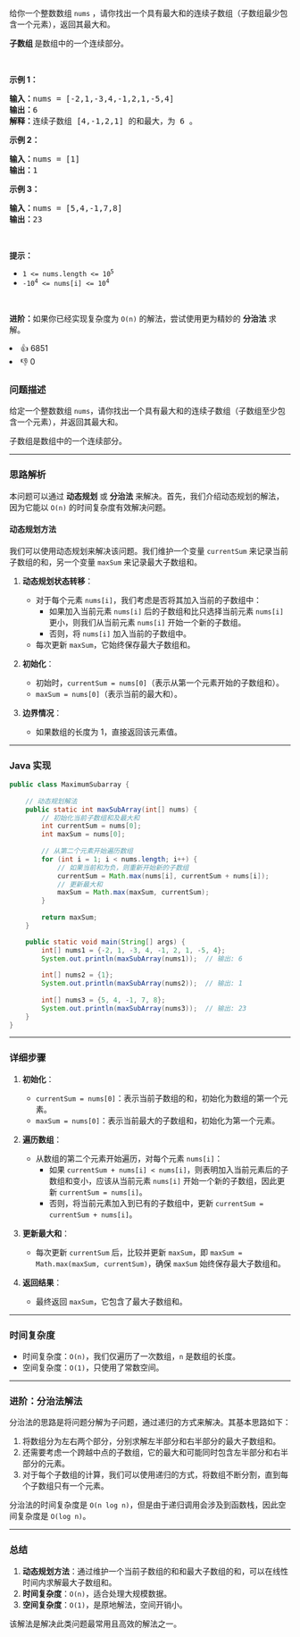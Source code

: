 <p>给你一个整数数组 <code>nums</code> ，请你找出一个具有最大和的连续子数组（子数组最少包含一个元素），返回其最大和。</p>

<p><strong><span data-keyword="subarray-nonempty">子数组 </span></strong>是数组中的一个连续部分。</p>

<p>&nbsp;</p>

<p><strong>示例 1：</strong></p>

<pre>
<strong>输入：</strong>nums = [-2,1,-3,4,-1,2,1,-5,4]
<strong>输出：</strong>6
<strong>解释：</strong>连续子数组&nbsp;[4,-1,2,1] 的和最大，为&nbsp;6 。
</pre>

<p><strong>示例 2：</strong></p>

<pre>
<strong>输入：</strong>nums = [1]
<strong>输出：</strong>1
</pre>

<p><strong>示例 3：</strong></p>

<pre>
<strong>输入：</strong>nums = [5,4,-1,7,8]
<strong>输出：</strong>23
</pre>

<p>&nbsp;</p>

<p><strong>提示：</strong></p>

<ul> 
 <li><code>1 &lt;= nums.length &lt;= 10<sup>5</sup></code></li> 
 <li><code>-10<sup>4</sup> &lt;= nums[i] &lt;= 10<sup>4</sup></code></li> 
</ul>

<p>&nbsp;</p>

<p><strong>进阶：</strong>如果你已经实现复杂度为 <code>O(n)</code> 的解法，尝试使用更为精妙的 <strong>分治法</strong> 求解。</p>

<div><li>👍 6851</li><li>👎 0</li></div>



### 问题描述

给定一个整数数组 `nums`，请你找出一个具有最大和的连续子数组（子数组至少包含一个元素），并返回其最大和。

子数组是数组中的一个连续部分。

---

### **思路解析**

本问题可以通过 **动态规划** 或 **分治法** 来解决。首先，我们介绍动态规划的解法，因为它能以 `O(n)` 的时间复杂度有效解决问题。

#### **动态规划方法**

我们可以使用动态规划来解决该问题。我们维护一个变量 `currentSum` 来记录当前子数组的和，另一个变量 `maxSum` 来记录最大子数组和。

1. **动态规划状态转移**：
    - 对于每个元素 `nums[i]`，我们考虑是否将其加入当前的子数组中：
        - 如果加入当前元素 `nums[i]` 后的子数组和比只选择当前元素 `nums[i]` 更小，则我们从当前元素 `nums[i]` 开始一个新的子数组。
        - 否则，将 `nums[i]` 加入当前的子数组中。
    - 每次更新 `maxSum`，它始终保存最大子数组和。

2. **初始化**：
    - 初始时，`currentSum = nums[0]`（表示从第一个元素开始的子数组和）。
    - `maxSum = nums[0]`（表示当前的最大和）。

3. **边界情况**：
    - 如果数组的长度为 1，直接返回该元素值。

---

### **Java 实现**

```java
public class MaximumSubarray {
    
    // 动态规划解法
    public static int maxSubArray(int[] nums) {
        // 初始化当前子数组和及最大和
        int currentSum = nums[0];
        int maxSum = nums[0];
        
        // 从第二个元素开始遍历数组
        for (int i = 1; i < nums.length; i++) {
            // 如果当前和为负，则重新开始新的子数组
            currentSum = Math.max(nums[i], currentSum + nums[i]);
            // 更新最大和
            maxSum = Math.max(maxSum, currentSum);
        }
        
        return maxSum;
    }

    public static void main(String[] args) {
        int[] nums1 = {-2, 1, -3, 4, -1, 2, 1, -5, 4};
        System.out.println(maxSubArray(nums1));  // 输出: 6
        
        int[] nums2 = {1};
        System.out.println(maxSubArray(nums2));  // 输出: 1
        
        int[] nums3 = {5, 4, -1, 7, 8};
        System.out.println(maxSubArray(nums3));  // 输出: 23
    }
}
```

---

### **详细步骤**

1. **初始化**：
    - `currentSum = nums[0]`：表示当前子数组的和，初始化为数组的第一个元素。
    - `maxSum = nums[0]`：表示当前最大的子数组和，初始化为第一个元素。

2. **遍历数组**：
    - 从数组的第二个元素开始遍历，对每个元素 `nums[i]`：
        - 如果 `currentSum + nums[i] < nums[i]`，则表明加入当前元素后的子数组和变小，应该从当前元素 `nums[i]` 开始一个新的子数组，因此更新 `currentSum = nums[i]`。
        - 否则，将当前元素加入到已有的子数组中，更新 `currentSum = currentSum + nums[i]`。

3. **更新最大和**：
    - 每次更新 `currentSum` 后，比较并更新 `maxSum`，即 `maxSum = Math.max(maxSum, currentSum)`，确保 `maxSum` 始终保存最大子数组和。

4. **返回结果**：
    - 最终返回 `maxSum`，它包含了最大子数组和。

---

### **时间复杂度**

- 时间复杂度：`O(n)`，我们仅遍历了一次数组，`n` 是数组的长度。
- 空间复杂度：`O(1)`，只使用了常数空间。

---

### **进阶：分治法解法**

分治法的思路是将问题分解为子问题，通过递归的方式来解决。其基本思路如下：

1. 将数组分为左右两个部分，分别求解左半部分和右半部分的最大子数组和。
2. 还需要考虑一个跨越中点的子数组，它的最大和可能同时包含左半部分和右半部分的元素。
3. 对于每个子数组的计算，我们可以使用递归的方式，将数组不断分割，直到每个子数组只有一个元素。

分治法的时间复杂度是 `O(n log n)`，但是由于递归调用会涉及到函数栈，因此空间复杂度是 `O(log n)`。

---

### **总结**

1. **动态规划方法**：通过维护一个当前子数组的和和最大子数组的和，可以在线性时间内求解最大子数组和。
2. **时间复杂度**：`O(n)`，适合处理大规模数据。
3. **空间复杂度**：`O(1)`，是原地解法，空间开销小。

该解法是解决此类问题最常用且高效的解法之一。